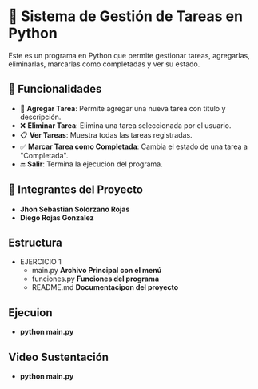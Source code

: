 # 📌 Sistema de Gestión de Tareas en Python

Este es un programa en Python que permite gestionar tareas, agregarlas, eliminarlas, marcarlas como completadas y ver su estado.

## 🚀 Funcionalidades

- 📝 **Agregar Tarea**: Permite agregar una nueva tarea con título y descripción.
- ❌ **Eliminar Tarea**: Elimina una tarea seleccionada por el usuario.
- 📋 **Ver Tareas**: Muestra todas las tareas registradas.
- ✅ **Marcar Tarea como Completada**: Cambia el estado de una tarea a "Completada".
- 🔚 **Salir**: Termina la ejecución del programa.

## 🦾 Integrantes del Proyecto

- **Jhon Sebastian Solorzano Rojas**
- **Diego Rojas Gonzalez** 

## Estructura
- EJERCICIO 1
    - main.py **Archivo Principal con el menú**
    - funciones.py **Funciones del programa** 
    - README.md **Documentacipon del proyecto**

## Ejecuion
- **python main.py**

## Video Sustentación
- **python main.py**
